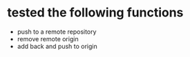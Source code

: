 # tested the following functions 

- push to a remote repository
- remove remote origin
- add back and push to origin
